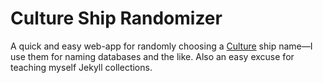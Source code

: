 # Culture Ship Randomizer

A quick and easy web-app for randomly choosing a [Culture](http://en.wikipedia.org/wiki/Culture_series) ship name—I use them for naming databases and the like. Also an easy excuse for teaching myself Jekyll collections.
